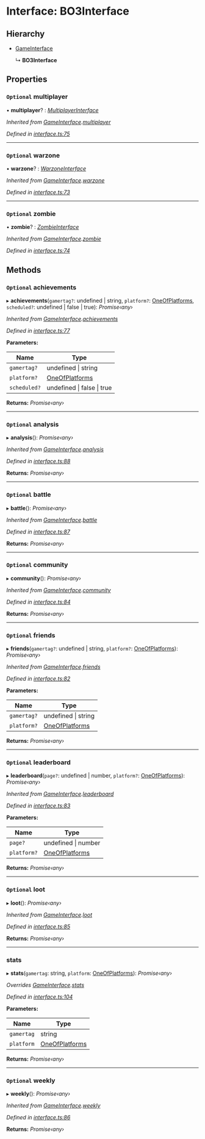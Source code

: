 # Interface: BO3Interface

## Hierarchy

* [GameInterface](_interface_.codapi.gameinterface.md)

  ↳ **BO3Interface**

## Properties

### `Optional` multiplayer

• **multiplayer**? : *[MultiplayerInterface](_interface_.codapi.multiplayerinterface.md)*

*Inherited from [GameInterface](_interface_.codapi.gameinterface.md).[multiplayer](_interface_.codapi.gameinterface.md#optional-multiplayer)*

*Defined in [interface.ts:75](https://github.com/antonedvard/act-cod-api/blob/c1ab9cf/src/interface.ts#L75)*

___

### `Optional` warzone

• **warzone**? : *[WarzoneInterface](_interface_.codapi.warzoneinterface.md)*

*Inherited from [GameInterface](_interface_.codapi.gameinterface.md).[warzone](_interface_.codapi.gameinterface.md#optional-warzone)*

*Defined in [interface.ts:73](https://github.com/antonedvard/act-cod-api/blob/c1ab9cf/src/interface.ts#L73)*

___

### `Optional` zombie

• **zombie**? : *[ZombieInterface](_interface_.codapi.zombieinterface.md)*

*Inherited from [GameInterface](_interface_.codapi.gameinterface.md).[zombie](_interface_.codapi.gameinterface.md#optional-zombie)*

*Defined in [interface.ts:74](https://github.com/antonedvard/act-cod-api/blob/c1ab9cf/src/interface.ts#L74)*

## Methods

### `Optional` achievements

▸ **achievements**(`gamertag?`: undefined | string, `platform?`: [OneOfPlatforms](../modules/_interface_.codapi.md#oneofplatforms), `scheduled?`: undefined | false | true): *Promise‹any›*

*Inherited from [GameInterface](_interface_.codapi.gameinterface.md).[achievements](_interface_.codapi.gameinterface.md#optional-achievements)*

*Defined in [interface.ts:77](https://github.com/antonedvard/act-cod-api/blob/c1ab9cf/src/interface.ts#L77)*

**Parameters:**

Name | Type |
------ | ------ |
`gamertag?` | undefined &#124; string |
`platform?` | [OneOfPlatforms](../modules/_interface_.codapi.md#oneofplatforms) |
`scheduled?` | undefined &#124; false &#124; true |

**Returns:** *Promise‹any›*

___

### `Optional` analysis

▸ **analysis**(): *Promise‹any›*

*Inherited from [GameInterface](_interface_.codapi.gameinterface.md).[analysis](_interface_.codapi.gameinterface.md#optional-analysis)*

*Defined in [interface.ts:88](https://github.com/antonedvard/act-cod-api/blob/c1ab9cf/src/interface.ts#L88)*

**Returns:** *Promise‹any›*

___

### `Optional` battle

▸ **battle**(): *Promise‹any›*

*Inherited from [GameInterface](_interface_.codapi.gameinterface.md).[battle](_interface_.codapi.gameinterface.md#optional-battle)*

*Defined in [interface.ts:87](https://github.com/antonedvard/act-cod-api/blob/c1ab9cf/src/interface.ts#L87)*

**Returns:** *Promise‹any›*

___

### `Optional` community

▸ **community**(): *Promise‹any›*

*Inherited from [GameInterface](_interface_.codapi.gameinterface.md).[community](_interface_.codapi.gameinterface.md#optional-community)*

*Defined in [interface.ts:84](https://github.com/antonedvard/act-cod-api/blob/c1ab9cf/src/interface.ts#L84)*

**Returns:** *Promise‹any›*

___

### `Optional` friends

▸ **friends**(`gamertag?`: undefined | string, `platform?`: [OneOfPlatforms](../modules/_interface_.codapi.md#oneofplatforms)): *Promise‹any›*

*Inherited from [GameInterface](_interface_.codapi.gameinterface.md).[friends](_interface_.codapi.gameinterface.md#optional-friends)*

*Defined in [interface.ts:82](https://github.com/antonedvard/act-cod-api/blob/c1ab9cf/src/interface.ts#L82)*

**Parameters:**

Name | Type |
------ | ------ |
`gamertag?` | undefined &#124; string |
`platform?` | [OneOfPlatforms](../modules/_interface_.codapi.md#oneofplatforms) |

**Returns:** *Promise‹any›*

___

### `Optional` leaderboard

▸ **leaderboard**(`page?`: undefined | number, `platform?`: [OneOfPlatforms](../modules/_interface_.codapi.md#oneofplatforms)): *Promise‹any›*

*Inherited from [GameInterface](_interface_.codapi.gameinterface.md).[leaderboard](_interface_.codapi.gameinterface.md#optional-leaderboard)*

*Defined in [interface.ts:83](https://github.com/antonedvard/act-cod-api/blob/c1ab9cf/src/interface.ts#L83)*

**Parameters:**

Name | Type |
------ | ------ |
`page?` | undefined &#124; number |
`platform?` | [OneOfPlatforms](../modules/_interface_.codapi.md#oneofplatforms) |

**Returns:** *Promise‹any›*

___

### `Optional` loot

▸ **loot**(): *Promise‹any›*

*Inherited from [GameInterface](_interface_.codapi.gameinterface.md).[loot](_interface_.codapi.gameinterface.md#optional-loot)*

*Defined in [interface.ts:85](https://github.com/antonedvard/act-cod-api/blob/c1ab9cf/src/interface.ts#L85)*

**Returns:** *Promise‹any›*

___

###  stats

▸ **stats**(`gamertag`: string, `platform`: [OneOfPlatforms](../modules/_interface_.codapi.md#oneofplatforms)): *Promise‹any›*

*Overrides [GameInterface](_interface_.codapi.gameinterface.md).[stats](_interface_.codapi.gameinterface.md#stats)*

*Defined in [interface.ts:104](https://github.com/antonedvard/act-cod-api/blob/c1ab9cf/src/interface.ts#L104)*

**Parameters:**

Name | Type |
------ | ------ |
`gamertag` | string |
`platform` | [OneOfPlatforms](../modules/_interface_.codapi.md#oneofplatforms) |

**Returns:** *Promise‹any›*

___

### `Optional` weekly

▸ **weekly**(): *Promise‹any›*

*Inherited from [GameInterface](_interface_.codapi.gameinterface.md).[weekly](_interface_.codapi.gameinterface.md#optional-weekly)*

*Defined in [interface.ts:86](https://github.com/antonedvard/act-cod-api/blob/c1ab9cf/src/interface.ts#L86)*

**Returns:** *Promise‹any›*
